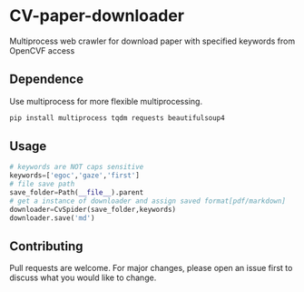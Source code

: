 # CV-paper-downloader
Multiprocess web crawler for download paper with specified keywords from OpenCVF access

## Dependence

Use multiprocess for more flexible multiprocessing.

```bash
pip install multiprocess tqdm requests beautifulsoup4
```

## Usage

```python
# keywords are NOT caps sensitive
keywords=['egoc','gaze','first']
# file save path
save_folder=Path(__file__).parent
# get a instance of downloader and assign saved format[pdf/markdown]
downloader=CvSpider(save_folder,keywords)
downloader.save('md')
```

## Contributing
Pull requests are welcome. For major changes, please open an issue first to discuss what you would like to change.
